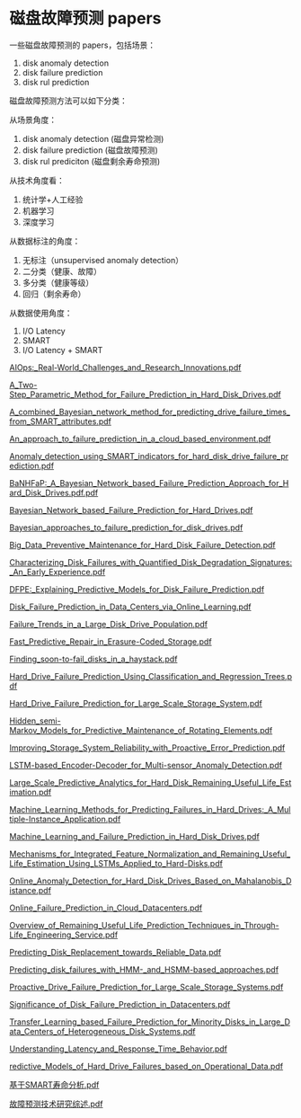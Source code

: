 # 磁盘故障预测 papers

一些磁盘故障预测的 papers，包括场景：

1. disk anomaly detection
2. disk failure prediction
3. disk rul prediction

磁盘故障预测方法可以如下分类：

从场景角度：

1. disk anomaly detection (磁盘异常检测)
2. disk failure prediction (磁盘故障预测)
3. disk rul prediciton (磁盘剩余寿命预测)

从技术角度看：

1. 统计学+人工经验
2. 机器学习
3. 深度学习

从数据标注的角度：

1. 无标注（unsupervised anomaly detection）
2. 二分类（健康、故障）
3. 多分类（健康等级）
4. 回归（剩余寿命）

从数据使用角度：

1. I/O Latency
2. SMART
3. I/O Latency + SMART

[AIOps:_Real-World_Challenges_and_Research_Innovations.pdf](./pdf/AIOps:_Real-World_Challenges_and_Research_Innovations.pdf)

[A_Two-Step_Parametric_Method_for_Failure_Prediction_in_Hard_Disk_Drives.pdf](./pdf/A_Two-Step_Parametric_Method_for_Failure_Prediction_in_Hard_Disk_Drives.pdf)

[A_combined_Bayesian_network_method_for_predicting_drive_failure_times_from_SMART_attributes.pdf](./pdf/A_combined_Bayesian_network_method_for_predicting_drive_failure_times_from_SMART_attributes.pdf)

[An_approach_to_failure_prediction_in_a_cloud_based_environment.pdf](./pdf/An_approach_to_failure_prediction_in_a_cloud_based_environment.pdf)

[Anomaly_detection_using_SMART_indicators_for_hard_disk_drive_failure_prediction.pdf](./pdf/Anomaly_detection_using_SMART_indicators_for_hard_disk_drive_failure_prediction.pdf)

[BaNHFaP:_A_Bayesian_Network_based_Failure_Prediction_Approach_for_Hard_Disk_Drives.pdf.pdf](./pdf/BaNHFaP:_A_Bayesian_Network_based_Failure_Prediction_Approach_for_Hard_Disk_Drives.pdf.pdf)

[Bayesian_Network_based_Failure_Prediction_for_Hard_Drives.pdf](./pdf/Bayesian_Network_based_Failure_Prediction_for_Hard_Drives.pdf)

[Bayesian_approaches_to_failure_prediction_for_disk_drives.pdf](./pdf/Bayesian_approaches_to_failure_prediction_for_disk_drives.pdf)

[Big_Data_Preventive_Maintenance_for_Hard_Disk_Failure_Detection.pdf](./pdf/Big_Data_Preventive_Maintenance_for_Hard_Disk_Failure_Detection.pdf)

[Characterizing_Disk_Failures_with_Quantified_Disk_Degradation_Signatures:_An_Early_Experience.pdf](./pdf/Characterizing_Disk_Failures_with_Quantified_Disk_Degradation_Signatures:_An_Early_Experience.pdf)

[DFPE:_Explaining_Predictive_Models_for_Disk_Failure_Prediction.pdf](./pdf/DFPE:_Explaining_Predictive_Models_for_Disk_Failure_Prediction.pdf)

[Disk_Failure_Prediction_in_Data_Centers_via_Online_Learning.pdf](./pdf/Disk_Failure_Prediction_in_Data_Centers_via_Online_Learning.pdf)

[Failure_Trends_in_a_Large_Disk_Drive_Population.pdf](./pdf/Failure_Trends_in_a_Large_Disk_Drive_Population.pdf)

[Fast_Predictive_Repair_in_Erasure-Coded_Storage.pdf](./pdf/Fast_Predictive_Repair_in_Erasure-Coded_Storage.pdf)

[Finding_soon-to-fail_disks_in_a_haystack.pdf](./pdf/Finding_soon-to-fail_disks_in_a_haystack.pdf)

[Hard_Drive_Failure_Prediction_Using_Classification_and_Regression_Trees.pdf](./pdf/Hard_Drive_Failure_Prediction_Using_Classification_and_Regression_Trees.pdf)

[Hard_Drive_Failure_Prediction_for_Large_Scale_Storage_System.pdf](./pdf/Hard_Drive_Failure_Prediction_for_Large_Scale_Storage_System.pdf)

[Hidden_semi-Markov_Models_for_Predictive_Maintenance_of_Rotating_Elements.pdf](./pdf/Hidden_semi-Markov_Models_for_Predictive_Maintenance_of_Rotating_Elements.pdf)

[Improving_Storage_System_Reliability_with_Proactive_Error_Prediction.pdf](./pdf/Improving_Storage_System_Reliability_with_Proactive_Error_Prediction.pdf)

[LSTM-based_Encoder-Decoder_for_Multi-sensor_Anomaly_Detection.pdf](./pdf/LSTM-based_Encoder-Decoder_for_Multi-sensor_Anomaly_Detection.pdf)

[Large_Scale_Predictive_Analytics_for_Hard_Disk_Remaining_Useful_Life_Estimation.pdf](./pdf/Large_Scale_Predictive_Analytics_for_Hard_Disk_Remaining_Useful_Life_Estimation.pdf)

[Machine_Learning_Methods_for_Predicting_Failures_in_Hard_Drives:_A_Multiple-Instance_Application.pdf](./pdf/Machine_Learning_Methods_for_Predicting_Failures_in_Hard_Drives:_A_Multiple-Instance_Application.pdf)

[Machine_Learning_and_Failure_Prediction_in_Hard_Disk_Drives.pdf](./pdf/Machine_Learning_and_Failure_Prediction_in_Hard_Disk_Drives.pdf)

[Mechanisms_for_Integrated_Feature_Normalization_and_Remaining_Useful_Life_Estimation_Using_LSTMs_Applied_to_Hard-Disks.pdf](./pdf/Mechanisms_for_Integrated_Feature_Normalization_and_Remaining_Useful_Life_Estimation_Using_LSTMs_Applied_to_Hard-Disks.pdf)

[Online_Anomaly_Detection_for_Hard_Disk_Drives_Based_on_Mahalanobis_Distance.pdf](./pdf/Online_Anomaly_Detection_for_Hard_Disk_Drives_Based_on_Mahalanobis_Distance.pdf)

[Online_Failure_Prediction_in_Cloud_Datacenters.pdf](./pdf/Online_Failure_Prediction_in_Cloud_Datacenters.pdf)

[Overview_of_Remaining_Useful_Life_Prediction_Techniques_in_Through-Life_Engineering_Service.pdf](./pdf/Overview_of_Remaining_Useful_Life_Prediction_Techniques_in_Through-Life_Engineering_Service.pdf)

[Predicting_Disk_Replacement_towards_Reliable_Data.pdf](./pdf/Predicting_Disk_Replacement_towards_Reliable_Data.pdf)

[Predicting_disk_failures_with_HMM-_and_HSMM-based_approaches.pdf](./pdf/Predicting_disk_failures_with_HMM-_and_HSMM-based_approaches.pdf)

[Proactive_Drive_Failure_Prediction_for_Large_Scale_Storage_Systems.pdf](./pdf/Proactive_Drive_Failure_Prediction_for_Large_Scale_Storage_Systems.pdf)

[Significance_of_Disk_Failure_Prediction_in_Datacenters.pdf](./pdf/Significance_of_Disk_Failure_Prediction_in_Datacenters.pdf)

[Transfer_Learning_based_Failure_Prediction_for_Minority_Disks_in_Large_Data_Centers_of_Heterogeneous_Disk_Systems.pdf](./pdf/Transfer_Learning_based_Failure_Prediction_for_Minority_Disks_in_Large_Data_Centers_of_Heterogeneous_Disk_Systems.pdf)

[Understanding_Latency_and_Response_Time_Behavior.pdf](./pdf/Understanding_Latency_and_Response_Time_Behavior.pdf)

[redictive_Models_of_Hard_Drive_Failures_based_on_Operational_Data.pdf](./pdf/redictive_Models_of_Hard_Drive_Failures_based_on_Operational_Data.pdf)

[基于SMART寿命分析.pdf](./pdf/基于SMART寿命分析.pdf)

[故障预测技术研究综述.pdf](./pdf/故障预测技术研究综述.pdf)
